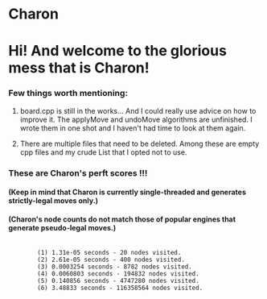 # Charon
# Hi! And welcome to the glorious mess that is Charon!

### Few things worth mentioning:

<p>
 <ol>
  <li>
   <p>
board.cpp is still in the works... And I could really use advice on how to improve it.
The applyMove and undoMove algorithms are unfinished. I wrote them in one shot and I 
haven't had time to look at them again.
   </p> 
  <li>
   <p>
There are multiple files that need to be deleted. Among these are empty cpp files and 
my crude List that I opted not to use.
   </p>
  </li> 
 </ol> 
</p>

### These are Charon's perft scores !!!
#### (Keep in mind that Charon is currently single-threaded and generates strictly-legal moves only.)
#### (Charon's node counts do not match those of popular engines that generate pseudo-legal moves.)


 <pre>
  <code>
        (1) 1.31e-05 seconds - 20 nodes visited.
        (2) 2.61e-05 seconds - 400 nodes visited.
        (3) 0.0003254 seconds - 8782 nodes visited.
        (4) 0.0060803 seconds - 194832 nodes visited.
        (5) 0.140856 seconds - 4747280 nodes visited.
        (6) 3.48833 seconds - 116358564 nodes visited.    
 </code>
</pre> 
